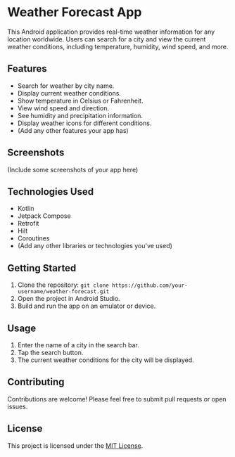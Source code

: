 # Weather Forecast App

This Android application provides real-time weather information for any location worldwide. Users can search for a city and view the current weather conditions, including temperature, humidity, wind speed, and more.

## Features

* Search for weather by city name.
* Display current weather conditions.
* Show temperature in Celsius or Fahrenheit.
* View wind speed and direction.
* See humidity and precipitation information.
* Display weather icons for different conditions.
* (Add any other features your app has)

## Screenshots

(Include some screenshots of your app here)

## Technologies Used

* Kotlin
* Jetpack Compose
* Retrofit
* Hilt
* Coroutines
* (Add any other libraries or technologies you've used)

## Getting Started

1. Clone the repository: `git clone https://github.com/your-username/weather-forecast.git`
2. Open the project in Android Studio.
3. Build and run the app on an emulator or device.

## Usage

1. Enter the name of a city in the search bar.
2. Tap the search button.
3. The current weather conditions for the city will be displayed.

## Contributing

Contributions are welcome! Please feel free to submit pull requests or open issues.

## License

This project is licensed under the [MIT License](LICENSE).
